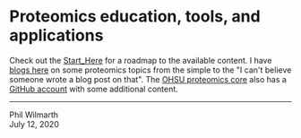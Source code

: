 # Proteomics education, tools, and applications

Check out the [Start_Here](https://github.com/pwilmart/Start_Here) for a roadmap to the available content. I have [blogs here](https://pwilmart.github.io/blog/) on some proteomics topics from the simple to the "I can't believe someone wrote a blog post on that". The [OHSU proteomics core](https://www.ohsu.edu/proteomics-shared-resource) also has a [GitHub account](https://github.com/OHSU-Proteomics) with some additional content.

---

Phil Wilmarth<br />July 12, 2020

<!--
**pwilmart/pwilmart** is a ✨ _special_ ✨ repository because its `README.md` (this file) appears on your GitHub profile.

Here are some ideas to get you started:

- 🔭 I’m currently working on ...
- 🌱 I’m currently learning ...
- 👯 I’m looking to collaborate on ...
- 🤔 I’m looking for help with ...
- 💬 Ask me about ...
- 📫 How to reach me: ...
- 😄 Pronouns: ...
- ⚡ Fun fact: ...
-->
